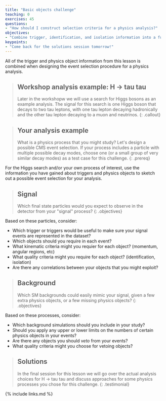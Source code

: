 ```yaml
---
title: "Basic objects challenge"
teaching: 0
exercises: 45
questions:
- "How should I construct selection criteria for a physics analysis?"
objectives:
- "Combine trigger, identification, and isolation information into a full selection for a specific physics process."
keypoints:
- "Come back for the solutions session tomorrow!"
---
```


All of the trigger and physics object information from this lesson is combined when designing the event selection procedure for a physics analysis.

> ## Workshop analysis example: H -> tau tau
> Later in the workshopw we will use a search for Higgs bosons as an example analysis. The signal for this search is one Higgs boson that decays to two tau leptons, with one tau lepton decaying hadronically and the other tau lepton decaying to a muon and neutrinos.
{: .callout}

> ## Your analysis example
> What is a physics process that you might study? Let's design a possible CMS event selection. If your process includes a particle with multiple possible decay modes, choose one (or a small group of very similar decay modes) as a test case for this challenge. 
{: .prereq}

For the Higgs search and/or your own process of interest, use the information you have gained about triggers and physics objects to sketch out a possible event selection for your analysis.

> ## Signal
> Which final state particles would you expect to observe in the detector from your "signal" process?
{: .objectives}

Based on these particles, consider:
 * Which trigger or triggers would be useful to make sure your signal events are represented in the dataset? 
 * Which objects should you require in each event?
 * What kinematic criteria might you requier for each object? (momentum, angular regions, etc)
 * What quality criteria might you require for each object? (identification, isolation)
 * Are there any correlations between your objects that you might exploit?

> ## Background
> Which SM backgrounds could easily mimic your signal, given a few extra physics objects, or a few missing physics objects?
{: .objectives}

Based on these processes, consider:
 * Which background simulations should you include in your study? 
 * Should you apply any upper or lower limits on the numbers of certain physics objects in your events?
 * Are there any objects you should *veto* from your events?
 * What quality criteria might you choose for vetoing objects?

>## Solutions 
>In the final session for this lesson we will go over the actual analysis choices for H -> tau tau and discuss approaches for some physics processes you chose for this challenge.
{: .testimonial}

{% include links.md %}
